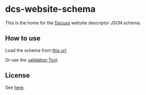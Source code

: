 # dcs-website-schema

This is the home for the [Docuss](https://github.com/sylque/docuss) website
descriptor JSON schema.

## How to use

Load the schema from
[this url](https://sylque.github.io/dcs-website-schema/json/schema.json).

Or use the
[validation Tool](https://sylque.github.io/dcs-website-schema/public/validate.html).

## License

See [here](https://github.com/sylque/docuss#license).
